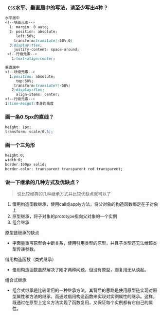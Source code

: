 

### 	`` CSS``水平、垂直居中的写法，请至少写出4种？

``` css
水平居中 
<!--块级元素-->
  1: margin: 0 auto;
  2: position: absolute;
     left:50%;
	transform:translate(-50%,0)
  3:display:flex;
    justify-content: space-around;
 <!--行级元素-->
   1:text-align:center;

垂直居中
<!--块级元素-->
  1:position: absolute;
     top:50%;
	transform:translateY(-50%)
   2:display:flex;
     align-items: center;
<!--行级元素-->
1:line-height:本身的高度
```

### 画一条0.5px的直线？

```  css
height: 1px;
transform: scale(0.5);
```

### 画一个三角形

``` css
height:0;
width:0;
border:100px solid;
border-color: transparent transparent red transparent;
```

### 说一下继承的几种方式及优缺点？

> 说比较经典的几种继承方式并比较优缺点就可以了

1. 借用构造函数继承，使用call或apply方法，将父对象的构造函数绑定在子对象上
2. 原型继承，将子对象的prototype指向父对象的一个实例
3. 组合继承

原型链继承的缺点

- 字面量重写原型会中断关系，使用引用类型的原型，并且子类型还无法给超类型传递参数。

借用构造函数（类式继承）

- 借用构造函数虽然解决了刚才两种问题，但没有原型，则复用无从谈起。

组合式继承

- 组合式继承是比较常用的一种继承方法，其背后的思路是使用原型链实现对原型属性和方法的继承，而通过借用构造函数来实现对实例属性的继承。这样，既通过在原型上定义方法实现了函数复用，又保证每个实例都有它自己的属性。

